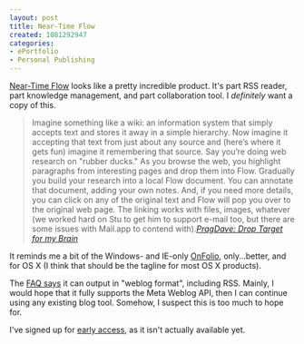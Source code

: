 ```yaml
--- 
layout: post
title: Near-Time Flow
created: 1081292947
categories: 
- ePortfolio
- Personal Publishing
---
```

<p><a href="http://www.near-time.com/products/overview.htm">Near-Time Flow</a> looks like a pretty incredible product. It's part RSS reader, part knowledge management, and part collaboration tool. I <em>definitely</em> want a copy of this.</p>

<blockquote>
Imagine something like a wiki: an information system that simply accepts text and stores it away in a simple hierarchy. Now imagine it accepting that text from just about any source and (here’s where it gets fun) imagine it remembering that source. Say you’re doing web research on "rubber ducks." As you browse the web, you highlight paragraphs from interesting pages and drop them into Flow. Gradually you build your research into a local Flow document. You can annotate that document, adding your own notes. And, if you need more details, you can click on any of the original text and Flow will pop you over to the original web page. The linking works with files, images, whatever (we worked hard on Stu to get him to support e-mail too, but there are some issues with Mail.app to contend with).<cite><a href="http://www.pragprog.com/pragdave/Random/NearTimeFlow.rdoc">PragDave: Drop Target for my Brain</a></cite></blockquote>

<p>It reminds me a bit of the Windows- and IE-only <a href="http://www.onfolio.com">OnFolio</a>, only…better, and for OS X (I think that should be the tagline for most OS X products).</p>

<p>The <a href="http://www.near-time.com/products/FAQ.HTM#blog">FAQ says</a> it can output in "weblog format", including RSS. Mainly, I would hope that it fully supports the Meta Weblog API, then I can continue using any existing blog tool. Somehow, I suspect this is too much to hope for.</p>

<p>I've signed up for <a href="http://www.near-time.com/products/early_access.php">early access</a>, as it isn't actually available yet.</p>
